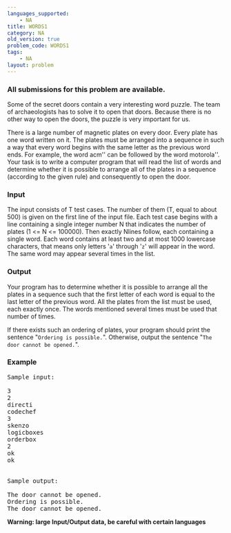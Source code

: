 ```yaml
---
languages_supported:
    - NA
title: WORDS1
category: NA
old_version: true
problem_code: WORDS1
tags:
    - NA
layout: problem
---
```

###  All submissions for this problem are available. 

Some of the secret doors contain a very interesting word puzzle. The team of archaeologists has to solve it to open that doors. Because there is no other way to open the doors, the puzzle is very important for us.

There is a large number of magnetic plates on every door. Every plate has one word written on it. The plates must be arranged into a sequence in such a way that every word begins with the same letter as the previous word ends. For example, the word acm'' can be followed by the word motorola''. Your task is to write a computer program that will read the list of words and determine whether it is possible to arrange all of the plates in a sequence (according to the given rule) and consequently to open the door.

### Input

The input consists of T test cases. The number of them (T, equal to about 500) is given on the first line of the input file. Each test case begins with a line containing a single integer number N that indicates the number of plates (1 <= N <= 100000). Then exactly Nlines follow, each containing a single word. Each word contains at least two and at most 1000 lowercase characters, that means only letters '`a`' through '`z`' will appear in the word. The same word may appear several times in the list.

### Output

Your program has to determine whether it is possible to arrange all the plates in a sequence such that the first letter of each word is equal to the last letter of the previous word. All the plates from the list must be used, each exactly once. The words mentioned several times must be used that number of times.

If there exists such an ordering of plates, your program should print the sentence "`Ordering is possible.`". Otherwise, output the sentence "`The door cannot be opened.`".

### Example

<pre>Sample input:

3
2
directi
codechef
3
skenzo
logicboxes
orderbox
2
ok
ok


Sample output:

The door cannot be opened.
Ordering is possible.
The door cannot be opened.
</pre>
**Warning: large Input/Output data, be careful with certain languages**
